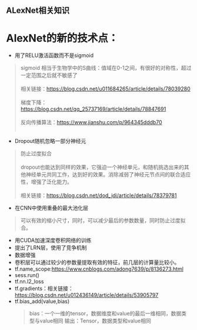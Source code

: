 ## ALexNet相关知识
# AlexNet的新的技术点：
- 用了RELU激活函数而不是sigmoid
> sigmoid 相当于生物学中的S曲线：值域在0-1之间，有很好的对称性，超过一定范围之后就不敏感了<br></br>
>相关链接：https://blog.csdn.net/u011684265/article/details/78039280<br></br>
>梯度下降：https://blog.csdn.net/qq_25737169/article/details/78847691<br></br>
> 反向传播算法：https://www.jianshu.com/p/964345dddb70<br></br>
- Dropout随机忽略一部分神经元
> 防止过度拟合<br></br>
> dropout也能达到同样的效果，它强迫一个神经单元，和随机挑选出来的其他神经单元共同工作，达到好的效果。消除减弱了神经元节点间的联合适应性，增强了泛化能力。<br></br>
> 相关链接：https://blog.csdn.net/dod_jdi/article/details/78379781
- 在CNN中使用重叠的最大池化层
> 可以有效的缩小尺寸，同时，可以减少最后的参数数量，同时防止过度拟合。
- 用CUDA加速深度卷积网络的训练
- 提出了LRN层，使用了竞争机制
- 数据增强
- 卷积层可以通过较少的参数量提取有效的特征，前几层的计算量比较小。
- tf.name_scope:https://www.cnblogs.com/adong7639/p/8136273.html
- sess.run()
- tf.nn.l2_loss
- tf.gradients：相关链接：https://blog.csdn.net/u012436149/article/details/53905797
- tf.bias_add(value,bias)
  > bias：一个一维的tensor，数据维度和value的最后一维相同，数据类型与value相同
  > 输出：Tensor，数据类型和value相同